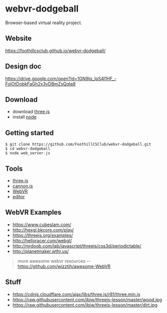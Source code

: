 # webvr-dodgeball
Browser-based virtual reality project.

## Website
https://foothillcsclub.github.io/webvr-dodgeball/

## Design doc
https://drive.google.com/open?id=1GN9Iq_lpS4l1HF_-FolOtDobkFaGh2x3vDBmZsQqIa8

## Download

 - download [three.js](https://github.com/mrdoob/three.js/archive/master.zip)
 - install [node](https://nodejs.org/en/download/)

## Getting started

    $ git clone https://github.com/FoothillCSClub/webvr-dodgeball.git
    $ cd webvr-dodgeball
    $ node web_server.js

## Tools
* [three.js](https://threejs.org/)
* [cannon.js](http://www.cannonjs.org/)
* [WebVR](https://developer.mozilla.org/en-US/docs/Games/Techniques/3D_on_the_web/WebVR)
* [editor](https://threejs.org/editor/)

## WebVR Examples
* https://www.cubeslam.com/
* http://hexgl.bkcore.com/play/
* https://threejs.org/examples/
* http://helloracer.com/webgl/
* http://mrdoob.com/lab/javascript/threejs/css3d/periodictable/
* http://planetmaker.wthr.us/

> more awesome webvr resources -- https://github.com/wizztjh/awesome-WebVR

## Stuff
* https://cdnjs.cloudflare.com/ajax/libs/three.js/r81/three.min.js
* https://raw.githubusercontent.com/jbjw/threejs-lesson/master/wood.jpg
* https://raw.githubusercontent.com/jbjw/threejs-lesson/master/dirt.jpg
